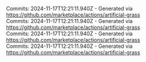 Commits: 2024-11-17T12:21:11.940Z - Generated via https://github.com/marketplace/actions/artificial-grass
<br>
Commits: 2024-11-17T12:21:11.940Z - Generated via https://github.com/marketplace/actions/artificial-grass
<br>
Commits: 2024-11-17T12:21:11.940Z - Generated via https://github.com/marketplace/actions/artificial-grass
<br>
Commits: 2024-11-17T12:21:11.940Z - Generated via https://github.com/marketplace/actions/artificial-grass
<br>
